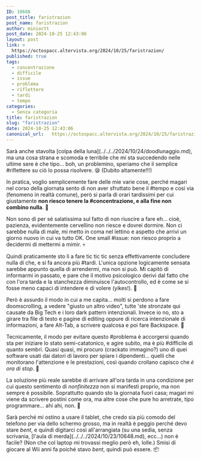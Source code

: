 ```yaml
---
ID: 10688
post_title: faristrazion
post_name: faristrazion
author: minioctt
post_date: 2024-10-25 12:43:06
layout: post
link: >
  https://octospacc.altervista.org/2024/10/25/faristrazion/
published: true
tags:
  - concentrazione
  - difficile
  - issue
  - problema
  - riflettere
  - tardi
  - tempo
categories:
  - Senza categoria
title: faristrazion
slug: "faristrazion"
date: 2024-10-25 12:43:06
canonical_url:   https://octospacc.altervista.org/2024/10/25/faristrazion/
---
```

<!-- wp:paragraph -->
<p markdown="1">Sarà anche stavolta [colpa della luna](../../../2024/10/24/doodlunaggio.md), ma una cosa strana e scomoda e terribile che mi sta succedendo nelle ultime sere è che tipo... boh, un problemino, speriamo che il semplice #riflettere su ciò lo possa risolvere. 😪 (Dubito altamente!!!)</p>
<!-- /wp:paragraph -->

<!-- wp:paragraph -->
<p markdown="1">In pratica, voglio semplicemente fare delle mie varie cose, perché magari nel corso della giornata sento di&nbsp;non aver sfruttato bene il #tempo e così via (fenomeno in realtà comune), però si parla di orari tardissimi per cui giustamente <strong>non riesco tenere la #concentrazione, e alla fine non combino nulla</strong>. 🥴</p>
<!-- /wp:paragraph -->

<!-- wp:paragraph -->
<p markdown="1">Non sono di per sé salatissima sul fatto di non riuscire a fare eh... cioè, pazienza, evidentemente cervellino non riesce e dovrei dormire. Non ci sarebbe nulla di male, mi metto in coma nel lettino e aspetto che arrivi un giorno nuovo in cui va tutto OK. One small #issue: non riesco proprio a decidermi di mettermi a mimir. 💀</p>
<!-- /wp:paragraph -->

<!-- wp:paragraph -->
<p markdown="1">Quindi praticamente sto lì a fare tic tic tic senza effettivamente concludere nulla di che, e si fa ancora più #tardi. L'unica opzione logicamente sensata sarebbe appunto quella di arrendermi, ma non si può. Mi capitò di informarmi in passato, e pare che il motivo psicologico derivi dal fatto che con l'ora tarda e la stanchezza diminuisce l'autocontrollo, ed è come se si fosse meno capaci di intendere e di volere (yikes!). 😤</p>
<!-- /wp:paragraph -->

<!-- wp:paragraph -->
<p markdown="1">Però è assurdo il modo in cui a me capita... molti si perdono a fare doomscrolling, a vedere "giusto un altro video", tutte 'ste stronzate qui causate da Big Tech e i loro dark pattern intenzionali. Invece io no, sto a girare tra file di testo e pagine di editing oppure di ricerca intenzionale di informazioni, a fare Alt-Tab, a scrivere qualcosa e poi fare Backspace. 🎐</p>
<!-- /wp:paragraph -->

<!-- wp:paragraph -->
<p markdown="1">Tecnicamente, il modo per evitare questo #problema è accorgersi quando sta per iniziare lo stato semi-catatonico, e agire subito, ma è più #difficile di quanto sembri. Quasi quasi, mi procuro (crackato immagino?) uno di quei software usati dai datori di lavoro per spiare i dipendenti... quelli che monitorano l'attenzione e le prestazioni, così quando crollano capisco che <em>è ora di stop</em>. 🚨</p>
<!-- /wp:paragraph -->

<!-- wp:paragraph -->
<p markdown="1">La soluzione più reale sarebbe di arrivare all'ora tarda in una condizione per cui questo sentimento di <em>nonfinitezza</em> non si manifesti proprio, ma non sempre è possibile. Soprattutto quando sto la giornata fuori casa; magari mi viene da scrivere postini come ora, ma altre cose che pure ho arretrate, tipo programmare... ahi ahi, non. 🔏</p>
<!-- /wp:paragraph -->

<!-- wp:paragraph -->
<p markdown="1">Sarà perché mi ostino a usare il tablet, che credo sia più comodo del telefono per via dello schermo grosso, ma in realtà è peggio perché devo stare <em>bent</em>, e quindi digitarci così all'arrangiata (su una sedia, senza scrivania, [l'aula di merda](../../../2024/10/23/10648.md), ecc...) non è facile? (Non che col laptop mi trovassi meglio però eh, lolle.) Smisi di giocare al Wii anni fa poiché stavo <em>bent</em>, quindi può essere. 📦</p>
<!-- /wp:paragraph -->